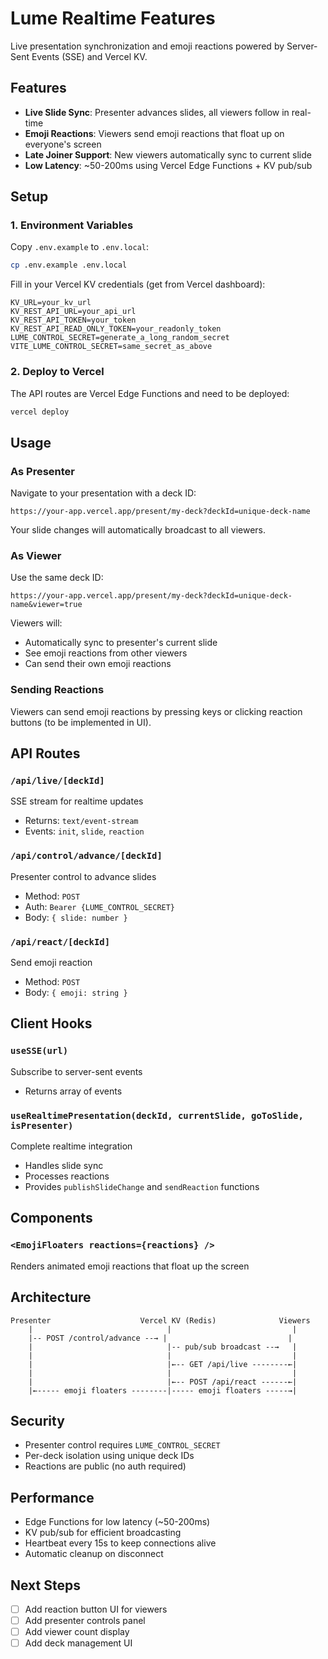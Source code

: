# Lume Realtime Features

Live presentation synchronization and emoji reactions powered by Server-Sent Events (SSE) and Vercel KV.

## Features

- **Live Slide Sync**: Presenter advances slides, all viewers follow in real-time
- **Emoji Reactions**: Viewers send emoji reactions that float up on everyone's screen
- **Late Joiner Support**: New viewers automatically sync to current slide
- **Low Latency**: ~50-200ms using Vercel Edge Functions + KV pub/sub

## Setup

### 1. Environment Variables

Copy `.env.example` to `.env.local`:

```bash
cp .env.example .env.local
```

Fill in your Vercel KV credentials (get from Vercel dashboard):

```env
KV_URL=your_kv_url
KV_REST_API_URL=your_api_url
KV_REST_API_TOKEN=your_token
KV_REST_API_READ_ONLY_TOKEN=your_readonly_token
LUME_CONTROL_SECRET=generate_a_long_random_secret
VITE_LUME_CONTROL_SECRET=same_secret_as_above
```

### 2. Deploy to Vercel

The API routes are Vercel Edge Functions and need to be deployed:

```bash
vercel deploy
```

## Usage

### As Presenter

Navigate to your presentation with a deck ID:

```
https://your-app.vercel.app/present/my-deck?deckId=unique-deck-name
```

Your slide changes will automatically broadcast to all viewers.

### As Viewer

Use the same deck ID:

```
https://your-app.vercel.app/present/my-deck?deckId=unique-deck-name&viewer=true
```

Viewers will:
- Automatically sync to presenter's current slide
- See emoji reactions from other viewers
- Can send their own emoji reactions

### Sending Reactions

Viewers can send emoji reactions by pressing keys or clicking reaction buttons (to be implemented in UI).

## API Routes

### `/api/live/[deckId]`
SSE stream for realtime updates
- Returns: `text/event-stream`
- Events: `init`, `slide`, `reaction`

### `/api/control/advance/[deckId]`
Presenter control to advance slides
- Method: `POST`
- Auth: `Bearer {LUME_CONTROL_SECRET}`
- Body: `{ slide: number }`

### `/api/react/[deckId]`
Send emoji reaction
- Method: `POST`
- Body: `{ emoji: string }`

## Client Hooks

### `useSSE(url)`
Subscribe to server-sent events
- Returns array of events

### `useRealtimePresentation(deckId, currentSlide, goToSlide, isPresenter)`
Complete realtime integration
- Handles slide sync
- Processes reactions
- Provides `publishSlideChange` and `sendReaction` functions

## Components

### `<EmojiFloaters reactions={reactions} />`
Renders animated emoji reactions that float up the screen

## Architecture

```
Presenter                    Vercel KV (Redis)              Viewers
    |                              |                           |
    |-- POST /control/advance --→ |                           |
    |                              |-- pub/sub broadcast --→   |
    |                              |                           |
    |                              |←-- GET /api/live --------←|
    |                              |                           |
    |                              |←-- POST /api/react ------←|
    |←----- emoji floaters --------|----- emoji floaters -----→|
```

## Security

- Presenter control requires `LUME_CONTROL_SECRET`
- Per-deck isolation using unique deck IDs
- Reactions are public (no auth required)

## Performance

- Edge Functions for low latency (~50-200ms)
- KV pub/sub for efficient broadcasting
- Heartbeat every 15s to keep connections alive
- Automatic cleanup on disconnect

## Next Steps

- [ ] Add reaction button UI for viewers
- [ ] Add presenter controls panel
- [ ] Add viewer count display
- [ ] Add deck management UI
